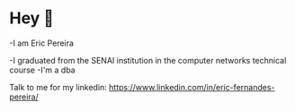 # Hey 👋
-I am Eric Pereira

-I graduated from the SENAI institution in the computer networks technical course
-I'm a dba 

Talk to me for my linkedin:
https://www.linkedin.com/in/eric-fernandes-pereira/


